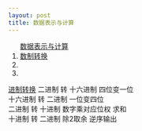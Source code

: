 ```yaml
---
layout: post
title: 数据表示与计算
---
```

<ol><a href="https://blog.csdn.net/LYX_WIN/article/details/133919439">数据表示与计算</a>
  <li><a href="https://baike.baidu.com/item/%E8%BF%9B%E5%88%B6%E8%BD%AC%E6%8D%A2/3117222?fromtitle=%E6%95%B0%E5%88%B6%E8%BD%AC%E6%8D%A2&fromid=5775105&fromModule=lemma_search-box">数制转换</a></li>
  <li></li>
  <li></li>
</ol>
<a href="https://baike.baidu.com/item/%E8%BF%9B%E5%88%B6%E8%BD%AC%E6%8D%A2/3117222">进制转换</a>
二进制 转 十六进制 四位变一位<br>
十六进制 转 二进制 一位变四位<br>
二进制 转 十进制 数字乘对应位权 求和<br>
十进制 转 二进制 除2取余 逆序输出
